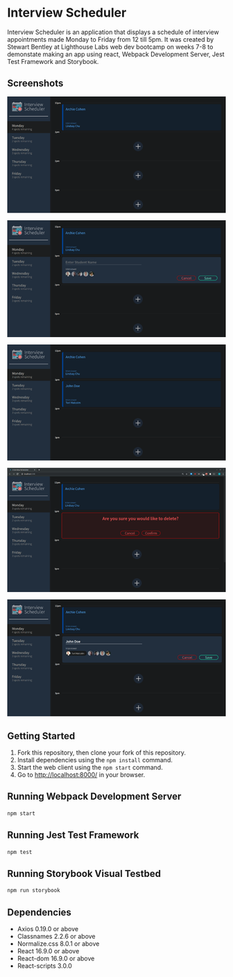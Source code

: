 # Interview Scheduler

Interview Scheduler is an application that displays a schedule of interview appointments made Monday to Friday from 12 till 5pm. It was created by Stewart Bentley at Lighthouse Labs web dev bootcamp on weeks 7-8 to demonstate making an app using react, Webpack Development Server, Jest Test Framework and Storybook.

## Screenshots
!["Interview Scheduler"](https://github.com/sbentley2019/scheduler/blob/master/public/docs/InterviewScheduler.png?raw=true)

!["Interview Scheduler add appointment"](https://github.com/sbentley2019/scheduler/blob/master/public/docs/InterviewScheduler-AddAppointment.png?raw=true)

!["Interview Scheduler saved appointment"](https://github.com/sbentley2019/scheduler/blob/master/public/docs/InterviewScheduler-SavedAppointment.png?raw=true)

!["Interview Scheduler delete appointment"](https://github.com/sbentley2019/scheduler/blob/master/public/docs/InterviewScheduler-DeleteAppointment.png?raw=true)

!["Interview Scheduler edit appointment"](https://github.com/sbentley2019/scheduler/blob/master/public/docs/InterviewScheduler-EditAppointment.png?raw=true)

## Getting Started

1. Fork this repository, then clone your fork of this repository.
2. Install dependencies using the `npm install` command.
3. Start the web client using the `npm start` command.
4. Go to <http://localhost:8000/> in your browser.

## Running Webpack Development Server

```sh
npm start
```

## Running Jest Test Framework

```sh
npm test
```

## Running Storybook Visual Testbed

```sh
npm run storybook
```

## Dependencies

- Axios 0.19.0 or above
- Classnames 2.2.6 or above
- Normalize.css 8.0.1 or above
- React 16.9.0 or above
- React-dom 16.9.0 or above
- React-scripts 3.0.0

